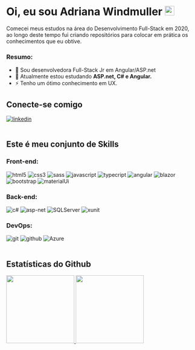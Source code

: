 # Oi, eu sou Adriana Windmuller <img src="https://media.giphy.com/media/hvRJCLFzcasrR4ia7z/giphy.gif" width="25px" alt="olá" >

Comecei meus estudos na área do Desenvolvimento Full-Stack em 2020, ao longo deste tempo fui criando repositórios para colocar em prática os conhecimentos que eu obtive.

### **Resumo:**

- 🚀 Sou desenvolvedora Full-Stack Jr em Angular/ASP.net
- 🌱 Atualmente estou estudando <b>ASP.net, C# e Angular.</b>
- ⚡ Tenho um ótimo conhecimento em UX.

## **Conecte-se comigo**

<a href="https://www.linkedin.com/in/adrianawindmuller/">
<img alt="linkedin" src="https://img.shields.io/badge/LinkedIn-0077B5?style=for-the-badge&logo=linkedin&logoColor=white">
</a>
<br>
<br>

## **Este é meu conjunto de Skills**

### **Front-end:**

<div>
<img alt="html5" src="https://img.shields.io/badge/HTML5-E34F26?style=for-the-badge&logo=html5&logoColor=white" />

<img alt="css3" src="https://img.shields.io/badge/CSS3-1572B6?style=for-the-badge&logo=css3&logoColor=white" />

<img alt="sass" src="https://img.shields.io/badge/Sass-CC6699?style=for-the-badge&logo=sass&logoColor=white" />

<img alt="javascript" src="https://img.shields.io/badge/JavaScript-F7DF1E?style=for-the-badge&logo=javascript&logoColor=black" />

<img alt="typecript" src="https://img.shields.io/badge/TypeScript-007ACC?style=for-the-badge&logo=typescript&logoColor=white" />

<img alt="angular" src="https://img.shields.io/badge/Angular-DD0031?style=for-the-badge&logo=angular&logoColor=white" />

<img alt="blazor" src="https://img.shields.io/badge/BLAZOR-purple?style=for-the-badge&logo=blazor" />

<img alt="bootstrap" src="https://img.shields.io/badge/Bootstrap-563D7C?style=for-the-badge&logo=bootstrap&logoColor=white" />

<img alt="materialUi" src="https://img.shields.io/badge/Material--UI-0081CB?style=for-the-badge&logo=material-ui&logoColor=white" />
</div>

### **Back-end:**

<div>
<img alt="c#" src="https://img.shields.io/badge/C%23-239120?style=for-the-badge&logo=c-sharp&logoColor=white" />

<img alt="asp-net" src="https://img.shields.io/badge/ASP.NET-blue?style=for-the-badge" />

<img alt="SQLServer" src="https://img.shields.io/badge/Microsoft_SQL_Server-CC2927?style=for-the-badge&logo=microsoft-sql-server&logoColor=white" />

<img alt="xunit" src="https://img.shields.io/badge/xUnit-lightgrey?style=for-the-badge" />

</div>

### **DevOps:**

<div>
<img alt="git" src="https://img.shields.io/badge/git-%23F05033.svg?style=for-the-badge&logo=git&logoColor=white" />

<img alt="github" src="https://img.shields.io/badge/github-%23121011.svg?style=for-the-badge&logo=github&logoColor=white" />

<img alt="Azure" src="https://img.shields.io/badge/Microsoft_Azure-0089D6?style=for-the-badge&logo=microsoft-azure&logoColor=white" />
</div>
<br>

## **Estatísticas do Github**

<div>
  <a href="https://github.com/adrianawindmuller">
  <img height="180em" src="https://github-readme-stats.vercel.app/api?username=adrianawindmuller&show_icons=true&theme=dracula&include_all_commits=true&count_private=true"/>

  <img height="180em" src="https://github-readme-stats.vercel.app/api/top-langs/?username=adrianawindmuller&layout=compact&langs_count=7&theme=dracula"/>
</div>
